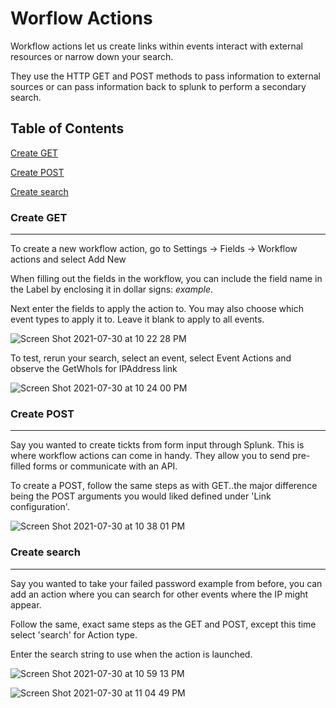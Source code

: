 # Worflow Actions

Workflow actions let us create links within events interact with external resources or narrow down your search. 

They use the HTTP GET and POST methods to pass information to external sources or can pass information back to splunk to perform a secondary search.



## Table of Contents

[Create GET](#create-get)

[Create POST](#create-post)

[Create search](#create-search)


### Create GET
------------

To create a new workflow action, go to Settings -> Fields -> Workflow actions and select Add New

When filling out the fields in the workflow, you can include the field name in the Label by enclosing it in dollar signs: $example$.

Next enter the fields to apply the action to. You may also choose which event types to apply it to. Leave it blank to apply to all events.

![Screen Shot 2021-07-30 at 10 22 28 PM](https://user-images.githubusercontent.com/15880042/127725879-bc643a68-552b-491a-b1cc-75f1993ba94f.png)

To test, rerun your search, select an event, select Event Actions and observe the GetWhoIs for IPAddress link

![Screen Shot 2021-07-30 at 10 24 00 PM](https://user-images.githubusercontent.com/15880042/127725938-3aaf1482-18cd-4352-b352-fbb9d9f24c02.png)




### Create POST
------------

Say you wanted to create tickts from form input through Splunk. This is where workflow actions can come in handy. They allow you to send pre-filled
forms or communicate with an API.

To create a POST, follow the same steps as with GET..the major difference being the POST arguments you would liked defined under 
'Link configuration'.

![Screen Shot 2021-07-30 at 10 38 01 PM](https://user-images.githubusercontent.com/15880042/127726194-abb6b411-5368-41b5-a7ef-4f394134e695.png)






### Create search
------------

Say you wanted to take your failed password example from before, you can add an action where you can search for other events where the IP might appear.

Follow the same, exact same steps as the GET and POST, except this time select 'search' for Action type.

Enter the search string to use when the action is launched. 

![Screen Shot 2021-07-30 at 10 59 13 PM](https://user-images.githubusercontent.com/15880042/127726701-afab1d2f-35f1-4b5a-abcd-f0f6343d4faf.png)


![Screen Shot 2021-07-30 at 11 04 49 PM](https://user-images.githubusercontent.com/15880042/127726824-db0e7060-d720-4d38-afcd-555487c1de79.png)


